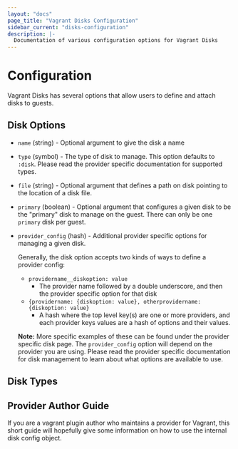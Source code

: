 ```yaml
---
layout: "docs"
page_title: "Vagrant Disks Configuration"
sidebar_current: "disks-configuration"
description: |-
  Documentation of various configuration options for Vagrant Disks
---
```


# Configuration

Vagrant Disks has several options that allow users to define and attach disks to guests.

## Disk Options

* `name` (string) - Optional argument to give the disk a name
* `type` (symbol) - The type of disk to manage. This option defaults to `:disk`. Please read the provider specific documentation for supported types.
* `file` (string) - Optional argument that defines a path on disk pointing to the location of a disk file.
* `primary` (boolean) - Optional argument that configures a given disk to be the "primary" disk to manage on the guest. There can only be one `primary` disk per guest.
* `provider_config` (hash) - Additional provider specific options for managing a given disk.

    Generally, the disk option accepts two kinds of ways to define a provider config:

    + `providername__diskoption: value`
      - The provider name followed by a double underscore, and then the provider specific option for that disk
    + `{providername: {diskoption: value}, otherprovidername: {diskoption: value}`
      - A hash where the top level key(s) are one or more providers, and each provider keys values are a hash of options and their values.

    **Note:** More specific examples of these can be found under the provider specific disk page. The `provider_config` option will depend on the provider you are using. Please read the provider specific documentation for disk management to learn about what options are available to use.

## Disk Types

## Provider Author Guide

If you are a vagrant plugin author who maintains a provider for Vagrant, this short guide will hopefully give some information on how to use the internal disk config object.
